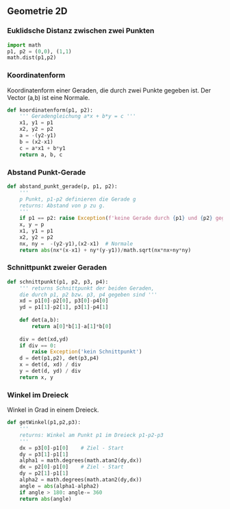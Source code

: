 ## Geometrie 2D

### Euklidsche Distanz zwischen zwei Punkten

```Python
import math
p1, p2 = (0,0), (1,1)
math.dist(p1,p2)
```

### Koordinatenform

Koordinatenform einer Geraden, die durch zwei Punkte gegeben ist. Der Vector (a,b) ist eine
Normale.

```Python
def koordinatenform(p1, p2):
    ''' Geradengleichung a*x + b*y = c '''
    x1, y1 = p1
    x2, y2 = p2
    a = -(y2-y1)
    b = (x2-x1)
    c = a*x1 + b*y1
    return a, b, c
```

### Abstand Punkt-Gerade

```Python
def abstand_punkt_gerade(p, p1, p2):
    '''
    p Punkt, p1-p2 definieren die Gerade g
    returns: Abstand von p zu g.         
    '''
    if p1 == p2: raise Exception(f'keine Gerade durch {p1} und {p2} gegeben')
    x, y = p
    x1, y1 = p1
    x2, y2 = p2
    nx, ny =  -(y2-y1),(x2-x1)  # Normale
    return abs(nx*(x-x1) + ny*(y-y1))/math.sqrt(nx*nx+ny*ny)

```

### Schnittpunkt zweier Geraden

```Python
def schnittpunkt(p1, p2, p3, p4):
    ''' returns Schnittpunkt der beiden Geraden, 
    die durch p1, p2 bzw. p3, p4 gegeben sind '''
    xd = p1[0]-p2[0], p3[0]-p4[0]
    yd = p1[1]-p2[1], p3[1]-p4[1]
    
    def det(a,b):
        return a[0]*b[1]-a[1]*b[0]
    
    div = det(xd,yd)
    if div == 0:
        raise Exception('kein Schnittpunkt')
    d = det(p1,p2), det(p3,p4)
    x = det(d, xd) / div
    y = det(d, yd) / div
    return x, y
```



### Winkel im Dreieck

Winkel in Grad in einem Dreieck.

```Python
def getWinkel(p1,p2,p3):
    '''
    returns: Winkel am Punkt p1 im Dreieck p1-p2-p3
    '''
    dx = p3[0]-p1[0]    # Ziel - Start
    dy = p3[1]-p1[1]
    alpha1 = math.degrees(math.atan2(dy,dx))
    dx = p2[0]-p1[0]    # Ziel - Start
    dy = p2[1]-p1[1]
    alpha2 = math.degrees(math.atan2(dy,dx))
    angle = abs(alpha1-alpha2)
    if angle > 180: angle-= 360
    return abs(angle)
```
